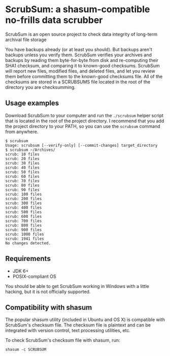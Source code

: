 ScrubSum: a shasum-compatible no-frills data scrubber
=====================================================

ScrubSum is an open source project to check data integrity of long-term archival
file storage

You have backups already (or at least you should). But backups aren't backups
unless you verify them. ScrubSum verifies your archives and backups by reading
them byte-for-byte from disk and re-computing their SHA1 checksum, and comparing
it to known-good checksums. ScrubSum will report new files, modified files, and
deleted files, and let you review them before committing them to the known-good
checksums file. All of the checksums are stored in a SCRUBSUMS file located in
the root of the directory you are checksumming.

## Usage examples

Download ScrubSum to your computer and run the `./scrubsum` helper script that
is located in the root of the project directory. I recommend that you add the
project directory to your PATH, so you can use the `scrubsum` command from
anywhere.

```shell
$ scrubsum
Usage: scrubsum [--verify-only] [--commit-changes] target_directory
$ scrubsum ~/Archives/
scrub: 10 files
scrub: 20 files
scrub: 30 files
scrub: 40 files
scrub: 50 files
scrub: 60 files
scrub: 70 files
scrub: 80 files
scrub: 90 files
scrub: 100 files
scrub: 200 files
scrub: 300 files
scrub: 400 files
scrub: 500 files
scrub: 600 files
scrub: 700 files
scrub: 800 files
scrub: 900 files
scrub: 1000 files
scrub: 1941 files
No changes detected.
```

## Requirements

* JDK 6+
* POSIX-compliant OS

You should be able to get ScrubSum working in Windows with a little hacking, but
it is not officially supported.

## Compatibility with shasum

The popular shasum utility (included in Ubuntu and OS X) is compatible with
ScrubSum's checksum file. The checksum file is plaintext and can be integrated
with version control, text processing utilities, etc.

To check ScrubSum's checksum file with shasum, run:

    shasum -c SCRUBSUM

